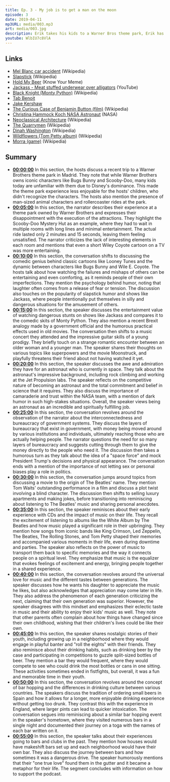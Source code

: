 ```yaml
---
title: Ep. 3 - My job is to get a man on the moon
episode: 3
date: 2019-04-11
mp3URL: media/003.mp3
art: media/003.jpg
description: Erik takes his kids to a Warner Bros theme park, Erik has a classmate in space, and of course the Beatles and Monty Python enter the discussion.
youtube: WlbIU7c8VlA
---
```


## Links

- [Mel Blanc car accident](https://en.wikipedia.org/wiki/Mel_Blanc#Car_accident_and_aftermath) (Wikipedia)
- [Slapstick](https://en.wikipedia.org/wiki/Slapstick) (Wikipedia)
- [Hold My Beer](https://knowyourmeme.com/memes/hold-my-beer) (Know Your Meme)
- [Jackass - Meat stuffed underwear over alligators](https://www.youtube.com/watch?v=LWWG1eKmylY) (YouTube)
- [Black Knight (Monty Python)](<https://en.wikipedia.org/wiki/Black_Knight_(Monty_Python)>) (Wikipedia)
- [Tab Benoit](https://www.tabbenoit.com)
- [Jake Kershaw](http://jakekershaw.com)
- [The Curious Case of Benjamin Button (film)](<https://en.wikipedia.org/wiki/The_Curious_Case_of_Benjamin_Button_(film)>) (Wikipedia)
- [Christina Hammock Koch NASA Astronaut](https://www.nasa.gov/astronauts/biographies/christina-hammock-koch/biography) (NASA)
- [Neoclassical Architecture](https://en.wikipedia.org/wiki/Neoclassical_architecture) (Wikipedia)
- [The Quarrymen](https://en.wikipedia.org/wiki/The_Quarrymen) (Wikipedia)
- [Dinah Washington](https://en.wikipedia.org/wiki/Dinah_Washington) (Wikipedia)
- [Wildflowers (Tom Petty album)](<https://en.wikipedia.org/wiki/Wildflowers_(Tom_Petty_album)>) (Wikipedia)
- [Morra (game)](<https://en.wikipedia.org/wiki/Morra_(game)>) (Wikipedia)

## Summary

- **[00:00:00](https://youtube.com/watch?v=WlbIU7c8VlA&t=0)** In this section, the hosts discuss a recent trip to a Warner Brothers theme park in Madrid. They note that while Warner Brothers owns iconic characters like Bugs Bunny and Scooby-Doo, many kids today are unfamiliar with them due to Disney's dominance. This made the theme park experience less enjoyable for the hosts' children, who didn't recognize the characters. The hosts also mention the presence of man-sized animal characters and rollercoaster rides at the park.
- **[00:05:00](https://youtube.com/watch?v=WlbIU7c8VlA&t=300)** In this section, the narrator describes their experience at a theme park owned by Warner Brothers and expresses their disappointment with the execution of the attractions. They highlight the Scooby-Doo Mystery Hut as an example, where they had to wait in multiple rooms with long lines and minimal entertainment. The actual ride lasted only 2 minutes and 15 seconds, leaving them feeling unsatisfied. The narrator criticizes the lack of interesting elements in each room and mentions that even a short Wiley Coyote cartoon on a TV was more entertaining.
- **[00:10:00](https://youtube.com/watch?v=WlbIU7c8VlA&t=600)** In this section, the conversation shifts to discussing the comedic genius behind classic cartoons like Looney Tunes and the dynamic between characters like Bugs Bunny and Wile E. Coyote. The hosts talk about how watching the failures and mishaps of others can be entertaining and even comforting, as it reminds people of their own imperfections. They mention the psychology behind humor, noting that laughter often comes from a release of fear or tension. The discussion also touches on the popularity of slapstick humor and shows like Jackass, where people intentionally put themselves in silly and dangerous situations for the amusement of others.
- **[00:15:00](https://youtube.com/watch?v=WlbIU7c8VlA&t=900)** In this section, the speaker discusses the entertainment value of watching dangerous stunts on shows like Jackass and compares it to the comedic skits of Monty Python. They also mention a recent Brexit analogy made by a government official and the humorous practical effects used in old movies. The conversation then shifts to a music concert they attended and the impressive guitar skills of a young prodigy. They briefly touch on a strange romantic encounter between an older woman and a younger man. The speaker shares their thoughts on various topics like superpowers and the movie Moonstruck, and playfully threatens their friend about not having watched it yet.
- **[00:20:00](https://youtube.com/watch?v=WlbIU7c8VlA&t=1200)** In this section, the speaker discusses the awe and admiration they have for an astronaut who is currently in space. They talk about the astronaut's impressive background, including rock climbing and working at the Jet Propulsion labs. The speaker reflects on the competitive nature of becoming an astronaut and the total commitment and belief in science that it requires. They also discuss the importance of camaraderie and trust within the NASA team, with a mention of dark humor in such high-stakes situations. Overall, the speaker views being an astronaut as an incredible and spiritually fulfilling job.
- **[00:25:00](https://youtube.com/watch?v=WlbIU7c8VlA&t=1500)** In this section, the conversation revolves around the observation of the narrator about the interconnectedness and bureaucracy of government systems. They discuss the layers of bureaucracy that exist in government, with money being moved around by various institutions and individuals, ultimately reaching those who are actually helping people. The narrator questions the need for so many layers of bureaucracy and suggests cutting through them to give the money directly to the people who need it. The discussion then takes a humorous turn as they talk about the idea of a "space force" and mock President Trump's decisions and physical appearance. The conversation ends with a mention of the importance of not letting sex or personal biases play a role in politics.
- **[00:30:00](https://youtube.com/watch?v=WlbIU7c8VlA&t=1800)** In this section, the conversation jumps around topics from discussing a movie to the origin of The Beatles' name. They mention Tom Waits' outstanding performance in a film and discuss a plot twist involving a blind character. The discussion then shifts to selling luxury apartments and making jokes, before transitioning into reminiscing about listening to The Beatles' music and sharing personal anecdotes.
- **[00:35:00](https://youtube.com/watch?v=WlbIU7c8VlA&t=2100)** In this section, the speaker reminisces about their early experience with CDs and the impact of music on their life. They recall the excitement of listening to albums like the White Album by The Beatles and how music played a significant role in their upbringing. They mention how songs from iconic bands like King Crimson, Led Zeppelin, The Beatles, The Rolling Stones, and Tom Petty shaped their memories and accompanied various moments in their life, even during downtime and parties. The speaker also reflects on the power of music to transport them back to specific memories and the way it connects people on a spiritual level. They emphasize that music is the equalizer that evokes feelings of excitement and energy, bringing people together in a shared experience.
- **[00:40:00](https://youtube.com/watch?v=WlbIU7c8VlA&t=2400)** In this section, the conversation revolves around the universal love for music and the different tastes between generations. The speaker discusses how he wants his daughter to appreciate the music he likes, but also acknowledges that appreciation may come later in life. They also address the phenomenon of each generation criticizing the next, claiming that their own generation was superior. However, the speaker disagrees with this mindset and emphasizes their eclectic taste in music and their ability to enjoy their kids' music as well. They note that other parents often complain about how things have changed since their own childhood, wishing that their children's lives could be like their own.
- **[00:45:00](https://youtube.com/watch?v=WlbIU7c8VlA&t=2700)** In this section, the speaker shares nostalgic stories of their youth, including growing up in a neighborhood where they would engage in playful banter and "roll the eights" with their friends. They also reminisce about their drinking habits, such as drinking beer by the case and participating in competitions to guzzle split-sized bottles of beer. They mention a bar they would frequent, where they would compete to see who could drink the most bottles or cans in one sitting. These activities sometimes ended in fistfights, but overall, it was a fun and memorable time in their youth.
- **[00:50:00](https://youtube.com/watch?v=WlbIU7c8VlA&t=3000)** In this section, the conversation revolves around the concept of bar hopping and the differences in drinking culture between various countries. The speakers discuss the tradition of ordering small beers in Spain and how it allows for a longer, more enjoyable drinking experience without getting too drunk. They contrast this with the experience in England, where larger pints can lead to quicker intoxication. The conversation segues into reminiscing about a similar bar hopping event in the speaker's hometown, where they visited numerous bars in a single night and documented their journey on a toga with the names of each bar written on it.
- **[00:55:00](https://youtube.com/watch?v=WlbIU7c8VlA&t=3300)** In this section, the speaker talks about their experiences going to bars and clubs in the past. They mention how houses would have makeshift bars set up and each neighborhood would have their own bar. They also discuss the journey between bars and how sometimes it was a dangerous drive. The speaker humorously mentions that their "one true love" found them in the gutter and it became a metaphor for their life. The segment concludes with information on how to support the podcast.
